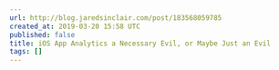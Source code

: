 ```yaml
---
url: http://blog.jaredsinclair.com/post/183568059785
created_at: 2019-03-20 15:58 UTC
published: false
title: iOS App Analytics a Necessary Evil, or Maybe Just an Evil
tags: []
---
```



